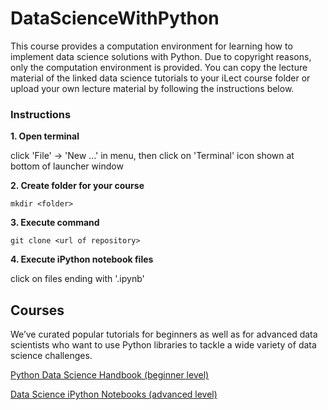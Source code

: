 # DataScienceWithPython

This course provides a computation environment for learning how to implement data science solutions with Python. Due to copyright reasons, only the computation environment is provided. You can copy the lecture material of the linked data science tutorials to your iLect course folder or upload your own lecture material by following the instructions below.

### Instructions

**1. Open terminal**

click 'File' -> 'New ...' in menu, then click on 'Terminal' icon shown at bottom of launcher window

**2. Create folder for your course**

`mkdir <folder>`

**3. Execute command**

`git clone <url of repository>`

**4. Execute iPython notebook files**

click on files ending with '.ipynb'

## Courses
We’ve curated popular tutorials for beginners as well as for advanced data scientists who want to use Python libraries to tackle a wide variety of data science challenges.

[Python Data Science Handbook (beginner level)](https://github.com/jakevdp/PythonDataScienceHandbook)

[Data Science iPython Notebooks (advanced level)](https://github.com/donnemartin/data-science-ipython-notebooks)
